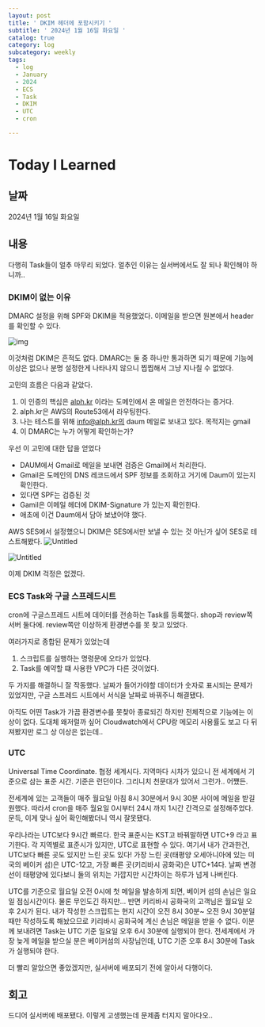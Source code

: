 ```yaml
---
layout: post
title: ' DKIM 헤더에 포함시키기 '
subtitle: ' 2024년 1월 16일 화요일 '
catalog: true
category: log
subcategory: weekly
tags:
  - log
  - January
  - 2024
  - ECS
  - Task
  - DKIM
  - UTC
  - cron

---
```


# Today I Learned

## 날짜

2024년 1월 16일 화요일

## 내용

다행히 Task들이 얼추 마무리 되었다. 얼추인 이유는 실서버에서도 잘 되나 확인해야 하니까..

### DKIM이 없는 이유

 DMARC 설정을 위해 SPF와 DKIM을 적용했었다. 이메일을 받으면 원본에서 header를 확인할 수 있다.

![img](https://cdn.jsdelivr.net/gh/junsoopooh/junsoopooh.github.io/img/log240116/log240116-1.webp)

이것처럼 DKIM은 흔적도 없다. DMARC는 둘 중 하나만 통과하면 되기 때문에 기능에 이상은 없으나 분명 설정한게 나타나지 않으니 찝찝해서 그냥 지나칠 수 없었다.

 고민의 흐름은 다음과 같았다.

1. 이 인증의 핵심은 [alph.kr](http://alph.kr) 이라는 도메인에서 온 메일은 안전하다는 증거다.
2. alph.kr은 AWS의 Route53에서 라우팅한다.
3. 나는 테스트를 위해 info@alph.kr의 daum 메일로 보내고 있다. 목적지는 gmail
4. 이 DMARC는 누가 어떻게 확인하는가?

우선 이 고민에 대한 답을 얻었다

- DAUM에서 Gmail로 메일을 보내면 검증은 Gmail에서 처리한다.
- Gmail은 도메인의 DNS 레코드에서 SPF 정보를 조회하고 거기에 Daum이 있는지 확인한다.
- 있다면 SPF는 검증된 것
- Gamil은 이메일 헤더에 DKIM-Signature 가 있는지 확인한다.
- 애초에 이건 Daum에서 담아 보냈어야 했다.

AWS SES에서 설정했으니 DKIM은 SES에서만 보낼 수 있는 것 아닌가 싶어 SES로 테스트해봤다.
![Untitled](https://cdn.jsdelivr.net/gh/junsoopooh/junsoopooh.github.io/img/log240116/log240116-2.webp)

![Untitled](https://cdn.jsdelivr.net/gh/junsoopooh/junsoopooh.github.io/img/log240116/log240116-3.webp)

이제 DKIM 걱정은 없겠다.

### ECS Task와 구글 스프레드시트

cron에 구글스프레드 시트에 데이터를 전송하는 Task를 등록했다. shop과 review쪽 서버 둘다에. review쪽만 이상하게 환경변수를 못 찾고 있었다.

여러가지로 종합된 문제가 있었는데

1. 스크립트를 실행하는 명령문에 오타가 있었다.
2. Task를 예약할 떄 사용한 VPC가 다른 것이었다.

 두 가지를 해결하니 잘 작동했다. 날짜가 들어가야할 데이터가 숫자로 표시되는 문제가 있었지만, 구글 스프레드 시트에서 서식을 날짜로 바꿔주니 해결됐다.

 아직도 어떤 Task가 가끔 환경변수를 못찾아 종료되긴 하지만 전체적으로 기능에는 이상이 없다. 도대체 왜저럴까 싶어 Cloudwatch에서 CPU랑 메모리 사용률도 보고 다 뒤져봤지만 로그 상 이상은 없는데..

### UTC

Universal Time Coordinate. 협정 세계시다. 지역마다 시차가 있으니 전 세계에서 기준으로 삼는 표준 시간. 기준은 런던이다. 그리니치 천문대가 있어서 그런가.. 어쩄든.

전세계에 있는 고객들이 매주 월요일 아침 8시 30분에서 9시 30분 사이에 메일을 받길 원했다. 따라서 cron을 매주 월요일 0시부터 24시 까지 1시간 간격으로 설정해주었다. 문득, 이게 맞나 싶어 확인해봤더니 역시 잘못됐다.

 우리나라는 UTC보다 9시간 빠르다. 한국 표준시는 KST고 바꿔말하면 UTC+9 라고 표기한다. 각 지역별로 표준시가 있지만, UTC로 표현할 수 있다. 여기서 내가 간과한건, UTC보다 빠른 곳도 있지만 느린 곳도 있다! 가장 느린 곳(태평양 오세아니아에 있는 미국의 베이커 섬)은 UTC-12고, 가장 빠른 곳(키리바시 공화국)은 UTC+14다. 날짜 변경선이 태평양에 있다보니 둘의 위치는 가깝지만 시간차이는 하루가 넘게 나버린다.

 UTC를 기준으로 월요일 오전 0시에 첫 메일을 발송하게 되면, 베이커 섬의 손님은 일요일 점심시간이다. 물론 무인도긴 하지만… 반면 키리바시 공화국의 고객님은 월요일 오후 2시가 된다. 내가 작성한 스크립트는 현지 시간이 오전 8시 30분~ 오전 9시 30분일 때만 작성하도록 해놨으므로 키리바시 공화국에 계신 손님은 메일을 받을 수 없다. 이분께 보내려면 Task는 UTC 기준 일요일 오후 6시 30분에 실행되야 한다. 전세계에서 가장 늦게 메일을 받으실 분은 베이커섬의 사장님인데, UTC 기준 오후 8시 30분에 Task가 실행되야 한다.

 더 빨리 알았으면 좋았겠지만, 실서버에 배포되기 전에 알아서 다행이다.

## 회고

드디어 실서버에 배포됐다. 이렇게 고생했는데 문제좀 터지지 말아다오..
